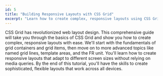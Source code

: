```yaml
---
id: 5
title: "Building Responsive Layouts with CSS Grid"
excerpt: "Learn how to create complex, responsive layouts using CSS Grid."
---
```


CSS Grid has revolutionized web layout design. This comprehensive guide will take you through the basics of CSS Grid and show you how to create complex, responsive layouts with ease. We'll start with the fundamentals of grid containers and grid items, then move on to more advanced topics like named grid lines, template areas, and the FR unit. You'll learn how to create responsive layouts that adapt to different screen sizes without relying on media queries. By the end of this tutorial, you'll have the skills to create sophisticated, flexible layouts that work across all devices.
